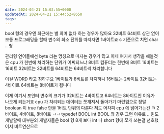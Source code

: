 ```yaml
---
date: 2024-04-21 15:02:55+0000
updatedAt: 2024-04-21 15:44:52+8650
tags: 
---
```


bool 형의 경우엔 
최근에는 별 의미 없다 하는 경우가 많아요 
32비트 64비트 상관 없이 
보통 프로그래밍을 할때 변수의 최소 단위를 따지자면
1바이트죠 
c 기준으로 치면 char .. 형 

관리형 언어들에선 byte 라는 명칭으로 
따지는 경우가 많고 
이제 여기서 생각을 해볼것은
cpu 가 한번에 처리하는 단위가 어찌되느냐 
8비트 컴퓨터는 한번에 8비트 
16비트는 16비트
32비트는 32비트를 
64비트는 64비트씩 처리합니다 

이걸 WORD 라고 
칭하구요 
1바이트가 8비트를 차지하니 
16비트는 2바이트 
32비트는 4바이트 
64비트는 8바이트가 됩니다 

이제 여기서 포인터 변수의 
크기가 32비트는 4바이트고
64비트는 8바이트인 이유가 나오게 되는거죠 
cpu 가 처리되는 데이터는 
쪼개져서 돌아가기 마련임으로 
정말 boolean 이 
true false 만을 
1비트 단위의 
다룬다 쳐도 
어차피 cpu 에 넘어가는건 ㅋ
2바이트, 4바이트, 8바이트 ㅋㅋ 
typedef BOOL int 
BOOL 의 경우 
그런 이유로 .. 윈도 개발할때 
대부분의 개발자들은
bool 형 8개 보다 
int 나 short 형에
쪼개 쓰는걸 선호했어서 
비트연산으로 
